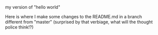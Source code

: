 my version of "hello world"

Here is where I make some changes to the README.md in a branch different from "master" (surprised by that verbiage, what will the thought police think!?)
